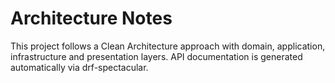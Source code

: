 # Architecture Notes

This project follows a Clean Architecture approach with domain, application, infrastructure and presentation layers. API documentation is generated automatically via drf-spectacular.
